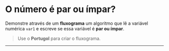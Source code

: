 # O número é par ou ímpar?
Demonstre através de um **fluxograma** um algoritmo que lê a variável numérica ```var1``` e escreve se essa variável é **par ou ímpar**.

> Use o **Portugol** para criar o fluxograma.
___

